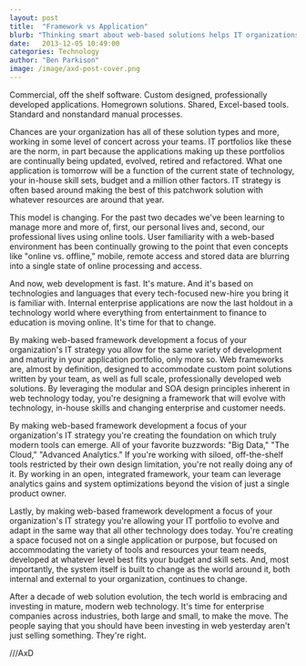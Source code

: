 ```yaml
---
layout: post
title:  "Framework vs Application"
blurb: "Thinking smart about web-based solutions helps IT organizations change their strategy from building the right application to building the right framework."
date:   2013-12-05 10:49:00
categories: Technology
author: "Ben Parkison"
image: /image/axd-post-cover.png
---
```


Commercial, off the shelf software. Custom designed, professionally developed applications. Homegrown solutions. Shared, Excel-based tools. Standard and nonstandard manual processes.

Chances are your organization has all of these solution types and more, working in some level of concert across your teams. IT portfolios like these are the norm, in part because the applications making up these portfolios are continually being updated, evolved, retired and refactored. What one application is tomorrow will be a function of the current state of technology, your in-house skill sets, budget and a million other factors. IT strategy is often based around making the best of this patchwork solution with whatever resources are around that year.

This model is changing. For the past two decades we've been learning to manage more and more of, first, our personal lives and, second, our professional lives using online tools. User familiarity with a web-based environment has been continually growing to the point that even concepts like "online vs. offline,” mobile, remote access and stored data are blurring into a single state of online processing and access.

And now, web development is fast. It's mature. And it's based on technologies and languages that every tech-focused new-hire you bring it is familiar with. Internal enterprise applications are now the last holdout in a technology world where everything from entertainment to finance to education is moving online. It's time for that to change.

By making web-based framework development a focus of your organization's IT strategy you allow for the same variety of development and maturity in your application portfolio, only more so. Web frameworks are, almost by definition, designed to accommodate custom point solutions written by your team, as well as full scale, professionally developed web solutions. By leveraging the modular and SOA design principles inherent in web technology today, you're designing a framework that will evolve with technology, in-house skills and changing enterprise and customer needs.

By making web-based framework development a focus of your organization's IT strategy you're creating the foundation on which truly modern tools can emerge. All of your favorite buzzwords: "Big Data," "The Cloud," "Advanced Analytics." If you're working with siloed, off-the-shelf tools restricted by their own design limitation, you're not really doing any of it. By working in an open, integrated framework, your team can leverage analytics gains and system optimizations beyond the vision of just a single product owner.

Lastly, by making web-based framework development a focus of your organization's IT strategy you're allowing your IT portfolio to evolve and adapt in the same way that all other technology does today. You're creating a space focused not on a single application or purpose, but focused on accommodating the variety of tools and resources your team needs, developed at whatever level best fits your budget and skill sets. And, most importantly, the system itself is built to change as the world around it, both internal and external to your organization, continues to change.

After a decade of web solution evolution, the tech world is embracing and investing in mature, modern web technology. It's time for enterprise companies across industries, both large and small, to make the move. The people saying that you should have been investing in web yesterday aren't just selling something. They're right.

///AxD



